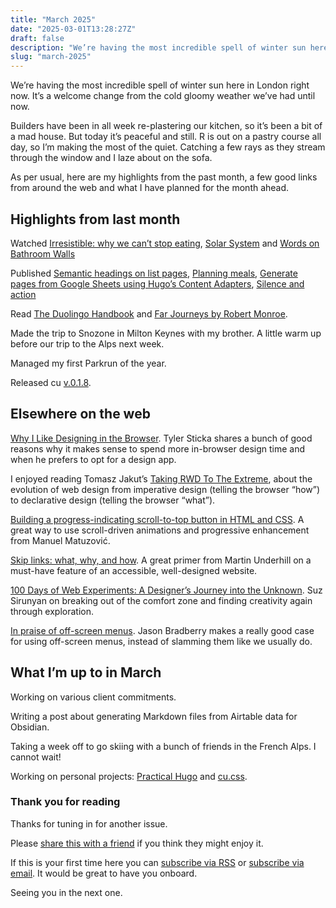 ```yaml
---
title: "March 2025"
date: "2025-03-01T13:28:27Z"
draft: false
description: "We’re having the most incredible spell of winter sun here in London right now. It’s a welcome change from the cold gloomy weather we’ve had until now."
slug: "march-2025"
---
```


We’re having the most incredible spell of winter sun here in London right now. It’s a welcome change from the cold gloomy weather we’ve had until now. 

Builders have been in all week re-plastering our kitchen, so it’s been a bit of a mad house. But today it’s peaceful and still. R is out on a pastry course all day, so I’m making the most of the quiet. Catching a few rays as they stream through the window and I laze about on the sofa.  

As per usual, here are my highlights from the past month, a few good links from around the web and what I have planned for the month ahead.

## Highlights from last month

Watched [Irresistible: why we can’t stop eating](https://www.bbc.co.uk/programmes/m0025gqs), [Solar System](https://www.imdb.com/title/tt33679603/) and [Words on Bathroom Walls](https://www.imdb.com/title/tt8045906/)

Published [Semantic headings on list pages](/writing/semantic-headings-on-list-pages/), [Planning meals](/writing/planning-meals/), [Generate pages from Google Sheets using Hugo’s Content Adapters](/writing/generate-pages-from-google-sheets/), [Silence and action](/writing/silence-and-action/)

Read [The Duolingo Handbook](https://blog.duolingo.com/handbook/) and [Far Journeys by Robert Monroe](https://www.goodreads.com/book/show/347905.Far_Journeys).

Made the trip to Snozone in Milton Keynes with my brother. A little warm up before our trip to the Alps next week.

Managed my first Parkrun of the year.

Released cu [v.0.1.8](https://cu.harrycresswell.com/changelog/v0.1.8/).

## Elsewhere on the web

[Why I Like Designing in the Browser](https://cloudfour.com/thinks/why-i-like-designing-in-the-browser/). Tyler Sticka shares a bunch of good reasons why it makes sense to spend more in-browser design time and when he prefers to opt for a design app.

I enjoyed reading Tomasz Jakut’s [Taking RWD To The Extreme](https://www.smashingmagazine.com/2025/02/taking-rwd-to-the-extreme/), about the evolution of web design from imperative design (telling the browser “how”) to declarative design (telling the browser “what”).

[Building a progress-indicating scroll-to-top button in HTML and CSS](https://matuzo.at/blog/2025/scroll-to-top-button). A great way to use scroll-driven animations and progressive enhancement from Manuel Matuzović.

[Skip links: what, why, and how](https://www.tempertemper.net/blog/skip-links-what-why-and-how). A great primer from Martin Underhill on a must-have feature of an accessible, well-designed website.

[100 Days of Web Experiments: A Designer’s Journey into the Unknown](https://tympanus.net/codrops/2025/02/24/100-days-of-web-experiments-a-designers-journey-into-the-unknown/). Suz Sirunyan on breaking out of the comfort  zone and finding creativity again through exploration.

[In praise of off-screen menus](https://piccalil.li/blog/in-praise-of-off-screen-menus/). Jason Bradberry makes a really good case for using off-screen menus, instead of slamming them like we usually do.

## What I’m up to in March

Working on various client commitments.

Writing a post about generating Markdown files from Airtable data for Obsidian.

Taking a week off to go skiing with a bunch of friends in the French Alps. I cannot wait! 

Working on personal projects: [Practical Hugo](https://practicalhugo.com/) and [cu.css](https://cu.harrycresswell.com/).

### Thank you for reading

Thanks for tuning in for another issue.

Please [share this with a friend](https://harrycresswell.com/newsletter/march-2025) if you think they might enjoy it.

If this is your first time here you can [subscribe via RSS](https://harrycresswell.com/feeds/) or [subscribe via email](https://harrycresswell.us14.list-manage.com/subscribe/post?u=4e8fba8d0ab4a857159c0104e&id=d6ad2b65ca). It would be great to have you onboard.

Seeing you in the next one.
